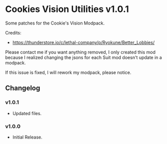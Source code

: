 # Cookies Vision Utilities v1.0.1

Some patches for the Cookie's Vision Modpack.

Credits:

- https://thunderstore.io/c/lethal-company/p/Ryokune/Better_Lobbies/

Please contact me if you want anything removed, I only created this mod because I realized changing the jsons for each Suit mod doesn't update in a modpack.

If this issue is fixed, I will rework my modpack, please notice.

## Changelog

### v1.0.1

- Updated files.

### v1.0.0

- Initial Release.